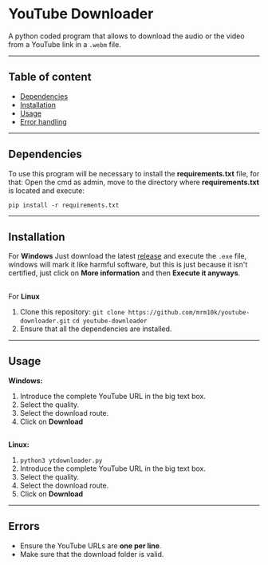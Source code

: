 # YouTube Downloader
A python coded program that allows to download the audio or the video from a YouTube link in a `.webm` file.

---
## Table of content
- [Dependencies](#Dependencies)
- [Installation](#Installation)
- [Usage](#Usage)
- [Error handling](#Errors)

---
## Dependencies
To use this program will be necessary to install the **requirements.txt** file, for that:
Open the cmd as admin, move to the directory where **requirements.txt** is located and execute:

`pip install -r requirements.txt`

---
## Installation
For **Windows**
Just download the latest [release](https://github.com/mrm10k/youtube-downloader/releases/tag/v1.0) and execute the `.exe` file, windows will mark it like harmful software, but this is just because it isn't certified, just click on **More information** and then **Execute it anyways**.
##
For **Linux**
1. Clone this repository:
`git clone https://github.com/mrm10k/youtube-downloader.git`
`cd youtube-downloader`
3. Ensure that all the dependencies are installed.

---
## Usage 
**Windows:** 
1. Introduce the complete YouTube URL in the big text box.
2. Select the quality.
3. Select the download route.
4. Click on **Download**
##
**Linux:**
1. `python3 ytdownloader.py`
2. Introduce the complete YouTube URL in the big text box.
2. Select the quality.
3. Select the download route.
4. Click on **Download**

---
## Errors
- Ensure the YouTube URLs are **one per line**.
- Make sure that the download folder is valid.

